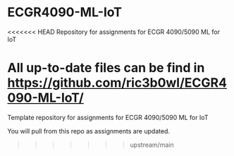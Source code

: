 # ECGR4090-ML-IoT
<<<<<<< HEAD
Repository for assignments for ECGR 4090/5090 ML for IoT

All up-to-date files can be find in https://github.com/ric3b0wl/ECGR4090-ML-IoT/
=======
Template repository for assignments for ECGR 4090/5090 ML for IoT

You will pull from this repo as assignments are updated.
>>>>>>> upstream/main
